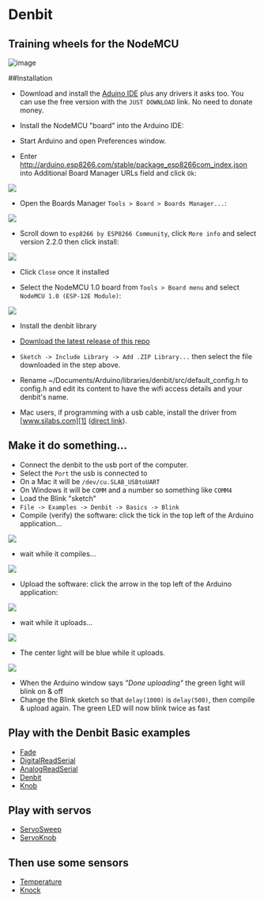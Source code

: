 # Denbit
Training wheels for the NodeMCU
-------------------------------------------------------------
![image](https://raw.githubusercontent.com/theapi/denbit/master/kicad/basic/denbit_front.png)

##Installation



- Download and install the [Aduino IDE](https://www.arduino.cc/en/Main/Software) plus any drivers it asks too. 
 You can use the free version with the `JUST DOWNLOAD` link. No need to donate money.

- Install the NodeMCU "board" into the Arduino IDE:
 - Start Arduino and open Preferences window.
 - Enter http://arduino.esp8266.com/stable/package_esp8266com_index.json into Additional Board Manager URLs field and click `Ok`:
 
 ![](https://raw.githubusercontent.com/theapi/denbit/master/docs/img/prefs.png )

 - Open the Boards Manager `Tools > Board > Boards Manager...`:
 
 ![](https://raw.githubusercontent.com/theapi/denbit/master/docs/img/board_manager_select.png)

 - Scroll down to `esp8266 by ESP8266 Community`, click `More info` and select version 2.2.0 then click install:
 
 ![](https://raw.githubusercontent.com/theapi/denbit/master/docs/img/board_manager.png)

 - Click `Close` once it installed

 - Select the NodeMCU 1.0 board from `Tools > Board menu` and select `NodeMCU 1.0 (ESP-12E Module)`:
 
 ![](https://raw.githubusercontent.com/theapi/denbit/master/docs/img/board_selected.png)

- Install the denbit library 
 - [Download the latest release of this repo](https://github.com/theapi/denbit/archive/v1.0.7.zip)
 - `Sketch -> Include Library -> Add .ZIP Library...` then select the file downloaded in the step above.
 
- Rename ~/Documents/Arduino/libraries/denbit/src/default_config.h to config.h
and edit its content to have the wifi access details and your denbit's name.

- Mac users, if programming with a usb cable, install the driver from [www.silabs.com][1] ([direct link][2]).

## Make it do something...
- Connect the denbit to the usb port of the computer.
- Select the `Port` the usb is connected to
 - On a Mac it will be `/dev/cu.SLAB_USBtoUART` 
 - On Windows it will be `COMM` and a number so something like `COMM4`
- Load the Blink "sketch"
 - `File -> Examples -> Denbit -> Basics -> Blink`
 - Compile (verify) the software: click the tick in the top left of the Arduino application... 
 
  ![](https://raw.githubusercontent.com/theapi/denbit/master/docs/img/compile.png)

 - wait while it compiles...
 
  ![](https://raw.githubusercontent.com/theapi/denbit/master/docs/img/compiling.png) 
 
 - Upload the software: click the arrow in the top left of the Arduino application:
 
  ![](https://raw.githubusercontent.com/theapi/denbit/master/docs/img/upload.png)

 - wait while it uploads...
 
  ![](https://raw.githubusercontent.com/theapi/denbit/master/docs/img/uploading.png)

  - The center light will be blue while it uploads. 

  ![](https://raw.githubusercontent.com/theapi/denbit/master/docs/img/done_uploading.png) 

  - When the Arduino window says *"Done uploading"* the green light will blink on & off
 - Change the Blink sketch so that `delay(1000)` is `delay(500)`, then compile & upload again. The green LED will now blink twice as fast
 
 
## Play with the Denbit Basic examples
- [Fade](docs/examples/Basics/Fade.md)
- [DigitalReadSerial](docs/examples/Basics/DigitalReadSerial.md)
- [AnalogReadSerial](docs/examples/Basics/AnalogReadSerial.md)
- [Denbit](docs/examples/Basics/Denbit.md)
- [Knob](docs/examples/Basics/Knob.md)

## Play with servos
- [ServoSweep](docs/examples/Servo/ServoSweep.md)
- [ServoKnob](docs/examples/Servo/ServoKnob.md)

## Then use some sensors
- [Temperature](docs/examples/Sensors/Temperature.md)
- [Knock](docs/examples/Sensors/Knock.md)

[1]:https://www.silabs.com/products/mcu/Pages/USBtoUARTBridgeVCPDrivers.aspx
[2]:https://www.silabs.com/Support%20Documents/Software/Mac_OSX_VCP_Driver.zip
